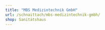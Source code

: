 ```yaml
---
title: "MBS Medizintechnik GmbH"
url: /schnaittach/mbs-medizintechnik-gmbh/
shop: Sanitätshaus
---
```

